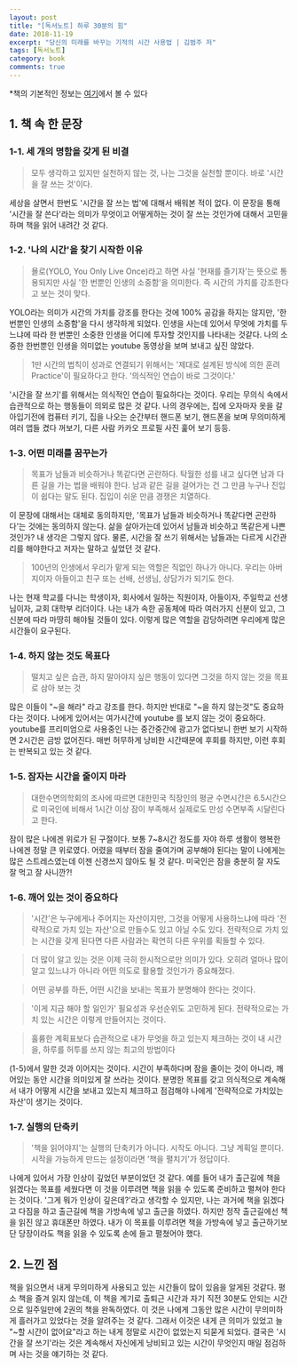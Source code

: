 ```yaml
---
layout: post
title: "[독서노트] 하루 30분의 힘"
date: 2018-11-19
excerpt: "당신의 미래를 바꾸는 기적의 시간 사용법 | 김범주 저"
tags: [독서노트]
category: book
comments: true
---
```


*책의 기본적인 정보는 [여기](https://ridibooks.com/v2/Detail?id=1780000074)에서 볼 수 있다

## 1. 책 속 한 문장

### 1-1. 세 개의 명함을 갖게 된 비결

> 모두 생각하고 있지만 실천하지 않는 것, 나는 그것을 실천할 뿐이다. 바로 '시간을 잘 쓰는 것'이다.

세상을 살면서 한번도 '시간을 잘 쓰는 법'에 대해서 배워본 적이 없다. 이 문장을 통해 '시간을 잘 쓴다'라는 의미가 무엇이고
어떻게하는 것이 잘 쓰는 것인가에 대해서 고민을 하며 책을 읽어 내려간 것 같다.

### 1-2. '나의 시간'을 찾기 시작한 이유

> 욜로(YOLO, You Only Live Once)라고 하면 사실 '현재를 즐기자'는 뜻으로 통용되지만
> 사실 '한 번뿐인 인생의 소중함'을 의미한다. 즉 시간의 가치를 강조한다고 보는 것이 맞다.

YOLO라는 의미가 시간의 가치를 강조를 한다는 것에 100% 공감을 하지는 않지만, '한 번뿐인 인생의 소중함'을 다시 생각하게 되었다.
인생을 사는데 있어서 무엇에 가치를 두느냐에 따라 한 번뿐인 소중한 인생을 어디에 투자할 것인지를 나타내는 것같다.
나의 소중한 한번뿐인 인생을 의미없는 youtube 동영상을 보며 보내고 싶진 않았다.

> 1만 시간의 법칙이 성과로 연결되기 위해서는 '제대로 설계된 방식에 의한 훈려Practice'이 필요하다고 한다. '의식적인 연습이 바로 그것이다.'

'시간을 잘 쓰기'를 위해서는 의식적인 연습이 필요하다는 것이다. 우리는 무의식 속에서 습관적으로 하는 행동들이 의외로 많은 것 같다.
나의 경우에는, 집에 오자마자 옷을 갈아입기전에 컴퓨터 키기, 집을 나오는 순간부터 핸드폰 보기, 핸드폰을 보며 무의미하게 여러 앱들 켰다 꺼보기, 
다른 사람 카카오 프로필 사진 훑어 보기 등등. 

### 1-3. 어떤 미래를 꿈꾸는가

> 목표가 남들과 비슷하거나 똑같다면 곤란하다. 탁월한 성를 내고 싶다면 남과 다른 길을 가는 법을 배워야 한다. 남과 같은 길을 걸어가는 건
> 그 만큼 누구나 진입이 쉽다는 말도 된다. 집입이 쉬운 만큼 경쟁은 치열하다.

이 문장에 대해서는 대체로 동의하지만, '목표가 남들과 비슷하거나 똑같다면 곤란하다'는 것에는 동의하지 않는다.
삶을 살아가는데 있어서 남들과 비슷하고 똑같은게 나쁜것인가? 내 생각은 그렇지 않다. 물론, 시간을 잘 쓰기 위해서는 남들과는 다르게
시간관리를 해야한다고 저자는 말하고 싶었던 것 같다. 

> 100년의 인생에서 우리가 맡게 되는 역할은 직없인 하나가 아니다. 우리는 아버지이자 아들이고 친구 또는 선배, 선생님, 상담가가 되기도 한다.

나는 현재 학교를 다니는 학생이자, 회사에서 일하는 직원이자, 아들이자, 주일학교 선생님이자, 교회 대학부 리더이다.
나는 내가 속한 공동체에 따라 여러가지 신분이 있고, 그 신분에 따라 마땅히 해야될 것들이 있다.
이렇게 많은 역할을 감당하려면 우리에게 많은 시간들이 요구된다.

### 1-4. 하지 않는 것도 목표다

> 떨치고 싶은 습관, 하지 말아야지 싶은 행동이 있다면 그것을 하지 않는 것을 목표로 삼아 보는 것

많은 이들이 "~을 해라" 라고 강조를 한다. 하지만 반대로 "~을 하지 않는것"도 중요하다는 것이다.
나에게 있어서는 여가시간에 youtube 를 보지 않는 것이 중요하다.
youtube를 프리미엄으로 사용중인 나는 중간중간에 광고가 없다보니 한번 보기 시작하면 2시간은 금방 없어진다.
매번 허무하게 낭비한 시간때문에 후회를 하지만, 이런 후회는 반복되고 있는 것 같다.

### 1-5. 잠자는 시간을 줄이지 마라

> 대한수면의학회의 조사에 따르면 대한민국 직장인의 평균 수면시간은 6.5시간으로 미국인에 비해서 1시간 이상 잠이 부족해서 실제로도 만성 수면부족 시달린다고 한다.

잠이 많은 나에겐 위로가 된 구절이다. 보통 7~8시간 정도를 자야 하루 생활이 행복한 나에겐 정말 큰 위로였다.
어렸을 때부터 잠을 줄여가며 공부해야 된다는 말이 나에게는 많은 스트레스였는데 이젠 신경쓰지 않아도 될 것 같다.
미국인은 잠을 충분히 잘 자도 잘 먹고 잘 사니깐?! 

### 1-6. 깨어 있는 것이 중요하다

> '시간'은 누구에게나 주어지는 자산이지만, 그것을 어떻게 사용하느냐에 따라 '전략적으로 가치 있는 자산'으로 만들수도 있고 아닐 수도 있다.
> 전략적으로 가치 있는 시간을 갖게 된다면 다른 사람과는 확연히 다른 우위를 획들할 수 있다.

> 더 많이 알고 있는 것은 이제 극히 한시적으로만 의미가 있다. 오히려 얼마나 많이 알고 있느냐가 아니라 어떤 의도로 활용할 것인가가 중요해졌다.

> 어떤 공부를 하든, 어떤 시간을 보내는 목표가 분명해야 한다는 것이다.

> '이게 지금 해야 할 일인가' 필요성과 우선순위도 고민하게 된다. 전략적으로는 가치 있는 시간은 이렇게 만들어지는 것이다.

> 훌륭한 계획표보다 습관적으로 내가 무엇을 하고 있는지 체크하는 것이 내 시간을, 하루를 허투를 쓰지 않는 최고의 방법이다

(1-5)에서 말한 것과 이어지는 것이다. 시간이 부족하다며 잠을 줄이는 것이 아니라, 깨어있는 동안 시간을 의미있게 잘 쓰라는 것이다.
분명한 목표를 갖고 의식적으로 계속해서 내가 어떻게 시간을 보내고 있는지 체크하고 점검해야 나에게 '전략적으로 가치있는 자산'이 생기는 것이다.
 
 
### 1-7. 실행의 단축키

> '책을 읽어야지'는 실행의 단축키가 아니다. 시작도 아니다. 그냥 계획일 뿐이다. 시작을 가능하게 만드는 설정이라면 '책을 펼치기'가 정답이다.

나에게 있어서 가장 인상이 깊었던 부분이었던 것 같다. 예를 들어 내가 출근길에 책을 읽겠다는 목표를 세웠다면 이 것을 이루려면
책을 읽을 수 있도록 준비하고 펼쳐야 한다는 것이다. '그게 뭐가 인상이 깊은데?'라고 생각할 수 있지만, 나는 과거에 책을 읽겠다고 다짐을 하고
출근길에 책을 가방속에 넣고 출근을 하였다. 하지만 정작 출근길에선 책을 읽진 않고 휴대폰만 하였다. 내가 이 목표를 이루려면 책을 가방속에 넣고
출근하기보단 당장이라도 책을 읽을 수 있도록 손에 들고 펼쳤어야 했다.

## 2. 느낀 점

책을 읽으면서 내게 무의미하게 사용되고 있는 시간들이 많이 있음을 알게된 것같다. 평소 책을 즐겨 읽지 않는데, 이 책을 계기로 출퇴근 시간과 자기 직전 30분도 안되는 시간으로 일주일만에
2권의 책을 완독하였다. 이 것은 나에게 그동안 많은 시간이 무의미하게 흘러가고 있었다는 것을 알려주는 것 같다. 그래서 이것은 내게 큰 의미가 있었고
늘 "~할 시간이 없어요"라고 하는 내게 정말로 시간이 없었는지 되묻게 되었다. 결국은 '시간을 잘 쓰기'라는 것은 계속해서 자신에게 낭비되고 있는 시간이 무엇인지 매일 점검하며 사는 것을 얘기하는 것 같다.
